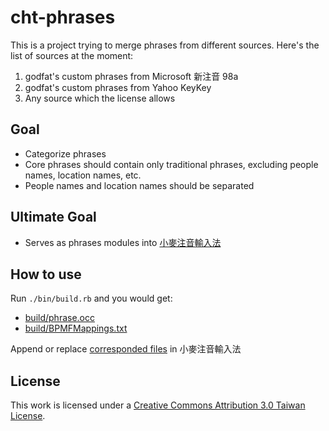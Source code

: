 # cht-phrases

This is a project trying to merge phrases from different sources.
Here's the list of sources at the moment:

1. godfat's custom phrases from Microsoft 新注音 98a
2. godfat's custom phrases from Yahoo KeyKey
3. Any source which the license allows

## Goal

* Categorize phrases
* Core phrases should contain only traditional phrases, excluding
  people names, location names, etc.
* People names and location names should be separated

## Ultimate Goal

* Serves as phrases modules into [小麥注音輸入法][]

[小麥注音輸入法]: https://github.com/mjhsieh/McBopomofo

## How to use

Run `./bin/build.rb` and you would get:

* [build/phrase.occ][]
* [build/BPMFMappings.txt][]

Append or replace [corresponded files][] in 小麥注音輸入法

[build/phrase.occ]: https://github.com/godfat/cht-phrases/raw/master/build/phrase.occ
[build/BPMFMappings.txt]: https://github.com/godfat/cht-phrases/raw/master/build/BPMFMappings.txt
[corresponded files]: https://github.com/mjhsieh/McBopomofo/tree/master/Source/Data

## License

This work is licensed under a [Creative Commons Attribution 3.0 Taiwan License][cc].

[cc]: http://creativecommons.org/licenses/by/3.0/tw/

